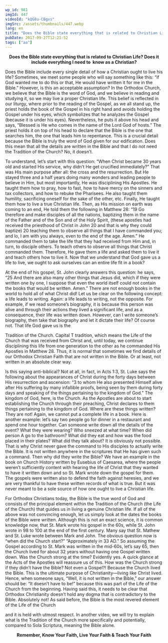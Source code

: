 ```yaml
---
wp_id: 981
imgId: 447
videoId: "kQG8u-CBgxs"
imgSrc: /assets/thumbnails/447.webp
lang: en
title: "Does the Bible state everything that is related to Christian Life? Does it include everything I need to  know as a Christian?"
pubDate: 2017-09-27T12:21:52
tags: ["aa"]
---
```


<!-- page: 6 -->

<p style="text-align: center;"><strong>Does the Bible state everything that is related to Christian Life? Does it include everything I need to  know as a Christian?</strong></p>
<p>Does the Bible include every single detail of how a Christian ought to live his life? Sometimes, we meet some people who will say something like this: “if God wanted me to do this or that, He would have written it for me in the Bible.” However, is this an acceptable assumption? In the Orthodox Church, we believe that the Bible is the word of God, and we believe in reading and studying it, so we may live a proper Christian life. This belief is reflected in our liturgy, where prior to the reading of the Gospel, as we all stand up, the priest holds the book of the Gospel in his right hand and avoids holding the Gospel under his eyes, which symbolizes that he analyzes the Gospel (because it is under his eyes). Nevertheless, he puts it above his head and says, “Blessed is He who comes in the name of the Lord God of hosts.” The priest holds it on top of his head to declare that the Bible is the one that searches him, the one that leads him to repentance. This is a crucial detail because the Bible is truly the word of God given for our edification. Does this mean that all the details are written in the Bible and that I do not need the Tradition of the Church? No, it doesn’t.</p>
<p>To understand, let’s start with this question: “When Christ became 30 years old and started His service, why didn’t He get crucified immediately?” That was His main purpose after all: the cross and the resurrection. But He stayed three and a half years doing many wonders and leading people to believe in Him, but most importantly, He was disciplining His Apostles. He taught them how to pray, how to fast, how to have mercy on the sinners and tax collectors, and how to rebuke the Pharisees. He also taught them humility, sacrificing oneself for the sake of the other, etc. Finally, He taught them how to live a true Christian life. Then, as His mission on earth was coming to an end, He told them the following in Matthew 28: “19 Go therefore and make disciples of all the nations, baptizing them in the name of the Father and of the Son and of the Holy Spirit, (these apostles had received the priesthood of Christ in John 20 and that is why they could baptize) 20 teaching them to observe all things that I have commanded you; and lo, I am with you always, even to the end of the age. Amen.” He commanded them to take the life that they had received from Him and, in turn, to disciple others. To teach others to observe all things that Christ commanded them. Therefore, He gave them a life and asked them to live it and teach others how to live it. Now that we understand that God gave us a life to live, we ought to ask ourselves can an entire life fit in a book?</p>
<p>At the end of his gospel, St. John clearly answers this question: he says, “25 And there are also many other things that Jesus did, which if they were written one by one, I suppose that even the world itself could not contain the books that would be written. Amen.” There are not enough books in the world to hold all of what Christ did! Let us be clear on the following concept: a life leads to writing. Again: a life leads to writing, not the opposite. For example, if we read someone’s biography, it is because this person was alive and through their actions they lived a significant life, and as a consequence, their life was written down. However, can I write someone’s biography, then take that biography and let it dictate their life? Of course not. That life God gave us is the</p>
<p>Tradition of the Church. Capital T tradition, which means the Life of the Church that was received from Christ and, until today, we continue disciplining this life from one generation to the other as he commanded His Apostles in Matthew 28. Thus, it is normal that sometimes we find details of our Orthodox Christian Faith that are not written in the Bible. Or at least, not written in an absolute clear way.</p>
<p>Is this saying anti-biblical? Not at all, in fact, in Acts 1:3, St. Luke says the following about the appearances of Christ during the forty days between His resurrection and ascension: “3 to whom He also presented Himself alive after His suffering by many infallible proofs, being seen by them during forty days and speaking of the things pertaining to the kingdom of God.” The kingdom of God, here, is the Church. As the Apostles are about to start establishing the Church through their preaching, Christ declares to them things pertaining to the kingdom of God. Where are these things written? They are not! Again, we cannot put a complete life in a book. Here is another example: let’s say two people go for dinner in a restaurant and spend one hour together. Can someone write down all the details of the event? What they were wearing? Who sneezed at what time? When did person A go to the bathroom? What did they eat and how was the food placed in their plates? What did they talk about? It is obviously not possible. That is why Christ never gave the command to His disciples to actually write the Bible. It is not written anywhere in the scriptures that He has given such a command. Then why did they write the Bible? We have an example in the book on Church History written by Eusebius of Caesarea, where the people weren’t sufficiently content with hearing the life of Christ that they wanted to have it written down and so St. Mark wrote down the gospel for them. The gospels were written also to defend the faith against heresies, and we are very thankful to have these written records of what is true. But it was never meant to be a sole source of how one ought to live a Christian life.</p>
<p>For Orthodox Christians today, the Bible is the true word of God and consists of the principal element within the Tradition of the Church (the Life of the Church) that guides us in living a genuine Christian life. If all of the above was not convincing enough, let us simply look at the dates the books of the Bible were written. Although this is not an exact science, it is common knowledge now, that St. Mark wrote his gospel in the 60s, while St. John wrote in 98 to 100 at the end of the first century. Many say that St. Mathew and St. Luke wrote between Mark and John. The obvious question now is “when did the Church start?” “Approximately in 33 AD.” So assuming the Gospel according to St. Mark was written in the mid-60s, let’s say 65, then the Church lived for about 32 years without having one Gospel written down. Was the Church strong at the time? Evidently yes. A quick glance at the Acts of the Apostles will reassure us of this. How was the Church strong if they didn’t have the Bible? Not even a Gospel?! Because the Church lived the Bible. This is the ultimate purpose of Christianity—living like Christ lived. Hence, when someone says, “Well, it is not written in the Bible,” our answer should be: “It doesn’t have to be!” because this was part of the Life of the Church from the beginning. Having said this, it needs to be clear that Orthodox Christianity doesn’t hold any dogma that is contradictory to the Bible. Absolutely not! As said before, the Bible is the most revered element of the Life of the Church</p>
<p>and it is held with utmost respect. In another video, we will try to explain what is the Tradition of the Church more specifically and potentially, compared to Sola Scriptura, meaning the Bible alone.</p>
<p style="text-align: center;"><strong>Remember, Know Your Faith, Live Your Faith &amp; Teach Your Faith</strong></p>
